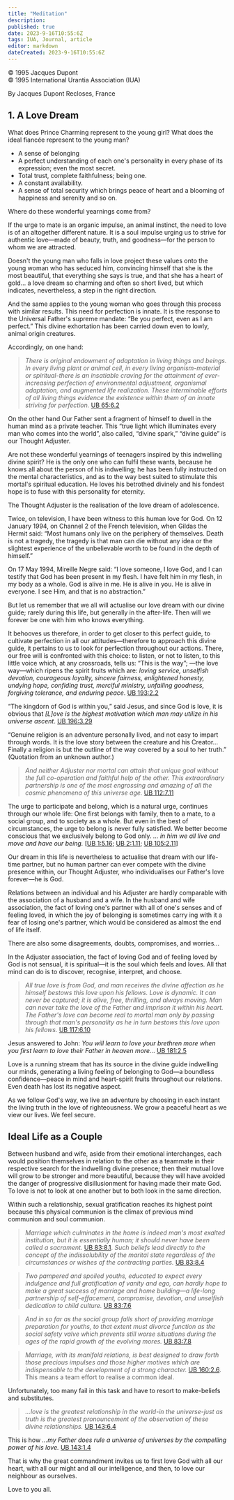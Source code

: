 ```yaml
---
title: "Meditation"
description: 
published: true
date: 2023-9-16T10:55:6Z
tags: IUA, Journal, article
editor: markdown
dateCreated: 2023-9-16T10:55:6Z
---
```


<p class="v-card v-sheet theme--light grey lighten-3 px-2">© 1995 Jacques Dupont<br>© 1995 International Urantia Association (IUA)</p>

By Jacques Dupont
Recloses, France

## 1. A Love Dream

What does Prince Charming represent to the young girl? What does the ideal fiancée represent to the young man?

* A sense of belonging
* A perfect understanding of each one's personality in every phase of its expression; even the most secret.
* Total trust, complete faithfulness; being one.
* A constant availability.
* A sense of total security which brings peace of heart and a blooming of happiness and serenity and so on.

Where do these wonderful yearnings come from?

If the urge to mate is an organic impulse, an animal instinct, the need to love is of an altogether different nature. It is a soul impulse urging us to strive for authentic love—made of beauty, truth, and goodness—for the person to whom we are attracted.

Doesn't the young man who falls in love project these values onto the young woman who has seduced him, convincing himself that she is the most beautiful, that everything she says is true, and that she has a heart of gold... a love dream so charming and often so short lived, but which indicates, nevertheless, a step in the right direction.

And the same applies to the young woman who goes through this process with similar results. This need for perfection is innate. It is the response to the Universal Father's supreme mandate: “Be you perfect, even as I am perfect.” This divine exhortation has been carried down even to lowly, animal origin creatures.

Accordingly, on one hand:

> _There is original endowment of adaptation in living things and beings. In every living plant or animal cell, in every living organism-material or spiritual-there is an insatiable craving for the attainment of ever-increasing perfection of environmental adjustment, organismal adaptation, and augmented life realization. These interminable efforts of all living things evidence the existence within them of an innate striving for perfection._ [UB 65:6.2](/en/The_Urantia_Book/65#p6_2)

On the other hand Our Father sent a fragment of himself to dwell in the human mind as a private teacher. This “true light which illuminates every man who comes into the world”, also called, “divine spark,” “divine guide” is our Thought Adjuster.

Are not these wonderful yearnings of teenagers inspired by this indwelling divine spirit? He is the only one who can fulfil these wants, because he knows all about the person of his indwelling; he has been fully instructed on the mental characteristics, and as to the way best suited to stimulate this mortal's spiritual education. He loves his betrothed divinely and his fondest hope is to fuse with this personality for eternity.

The Thought Adjuster is the realisation of the love dream of adolescence.

Twice, on television, I have been witness to this human love for God. On 12 January 1994, on Channel 2 of the French television, when Gildas the Hermit said: “Most humans only live on the periphery of themselves. Death is not a tragedy, the tragedy is that man can die without any idea or the slightest experience of the unbelievable worth to be found in the depth of himself.”

On 17 May 1994, Mireille Negre said: “I love someone, I love God, and I can testify that God has been present in my flesh. I have felt him in my flesh, in my body as a whole. God is alive in me. He is alive in you. He is alive in everyone. I see Him, and that is no abstraction.”

But let us remember that we all will actualise our love dream with our divine guide; rarely during this life, but generally in the after-life. Then will we forever be one with him who knows everything.

It behooves us therefore, in order to get closer to this perfect guide, to cultivate perfection in all our attitudes—therefore to approach this divine guide, it pertains to us to look for perfection throughout our actions. There, our free will is confronted with this choice: to listen, or not to listen, to this little voice which, at any crossroads, tells us: “This is the way”; —the love way—which ripens the spirit fruits which are: _loving service, unselfish devotion, courageous loyalty, sincere fairness, enlightened honesty, undying hope, confiding trust, merciful ministry, unfailing goodness, forgiving tolerance, and enduring peace_. [UB 193:2.2](/en/The_Urantia_Book/193#p2_2)

“The kingdorn of God is within you,” said Jesus, and since God is love, it is obvious that _[L]ove is the highest motivation which man may utilize in his universe ascent_. [UB 196:3.29](/en/The_Urantia_Book/196#p3_29)

“Genuine religion is an adventure personally lived, and not easy to impart through words. It is the love story between the creature and his Creator... Finally a religion is but the outline of the way covered by a soul to her truth.” (Quotation from an unknown author.)

> _And neither Adjuster nor mortal can attain that unique goal without the full co-operation and faithful help of the other. This extraordinary partnership is one of the most engrossing and amazing of all the cosmic phenomena of this universe age._ [UB 112:7.11](/en/The_Urantia_Book/112#p7_11)

The urge to participate and belong, which is a natural urge, continues through our whole life: One first belongs with family, then to a mate, to a social group, and to society as a whole. But even in the best of circumstances, the urge to belong is never fully satisfied. We better become conscious that we exclusively belong to God only. _... in him we all live and move and have our being._ [[UB 1:5.16](/en/The_Urantia_Book/1#p5_16); [UB 2:1.11](/en/The_Urantia_Book/2#p1_11); [UB 105:2.11](/en/The_Urantia_Book/105#p2_11)]

Our dream in this life is nevertheless to actualise that dream with our life-time partner, but no human partner can ever compete with the divine presence within, our Thought Adjuster, who individualises our Father's love forever—he is God.

Relations between an individual and his Adjuster are hardly comparable with the association of a husband and a wife. In the husband and wife association, the fact of loving one's partner with all of one's senses and of feeling loved, in which the joy of belonging is sometimes carry ing with it a fear of losing one's partner, which would be considered as almost the end of life itself.

There are also some disagreements, doubts, compromises, and worries...

In the Adjuster association, the fact of loving God and of feeling loved by God is not sensual, it is spiritual—it is the soul which feels and loves. All that mind can do is to discover, recognise, interpret, and choose.

> _All true love is from God, and man receives the divine affection as he himself bestows this love upon his fellows. Love is dynamic. It can never be captured; it is alive, free, thrilling, and always moving. Man can never take the love of the Father and imprison it within his heart. The Father's love can become real to mortal man only by passing through that man's personality as he in turn bestows this love upon his fellows._ [UB 117:6.10](/en/The_Urantia_Book/117#p6_10)

Jesus answered to John: _You will learn to love your brethren more when you first learn to love their Father in heaven more.._. [UB 181:2.5](/en/The_Urantia_Book/181#p2_5)

Love is a running stream that has its source in the divine guide indwelling our minds, generating a living feeling of belonging to God—a boundless confidence—peace in mind and heart-spirit fruits throughout our relations. Even death has lost its negative aspect.

As we follow God's way, we live an adventure by choosing in each instant the living truth in the love of righteousness. We grow a peaceful heart as we view our lives. We feel secure.

## Ideal Life as a Couple

Between husband and wife, aside from their emotional interchanges, each would position themselves in relation to the other as a teammate in their respective search for the indwelling divine presence; then their mutual love will grow to be stronger and more beautiful, because they will have avoided the danger of progressive disillusionment for having made their mate God. To love is not to look at one another but to both look in the same direction.

Within such a relationship, sexual gratification reaches its highest point because this physical communion is the climax of previous mind communion and soul communion.

> _Marriage which culminates in the home is indeed man's most exalted institution, but it is essentially human; it should never have been called a sacrament._ [UB 83:8.1](/en/The_Urantia_Book/83#p8_1). _Such beliefs lead directly to the concept of the indissolubility of the marital state regardless of the circumstances or wishes of the contracting parties._ [UB 83:8.4](/en/The_Urantia_Book/83#p8_4)

> _Two pampered and spoiled youths, educated to expect every indulgence and full gratification of vanity and ego, can hardly hope to make a great success of marriage and home building—a life-long partnership of self-effacement, compromise, devotion, and unselfish dedication to child culture._ [UB 83:7.6](/en/The_Urantia_Book/83#p7_6)

> _And in so far as the social group falls short of providing marriage preparation for youths, to that extent must divorce function as the social safety valve which prevents still worse situations during the ages of the rapid growth of the evolving mores._ [UB 83:7.8](/en/The_Urantia_Book/83#p7_8)

> _Marriage, with its manifold relations, is best designed to draw forth those precious impulses and those higher motives which are indispensable to the development of a strong character._ [UB 160:2.6](/en/The_Urantia_Book/160#p2_6). This means a team effort to realise a common ideal.

Unfortunately, too many fail in this task and have to resort to make-beliefs and substitutes.

> _...love is the greatest relationship in the world-in the universe-just as truth is the greatest pronouncement of the observation of these divine relationships._ [UB 143:6.4](/en/The_Urantia_Book/143#p6_4)

This is how _...my Father does rule a universe of universes by the compelling power of his love._ [UB 143:1.4](/en/The_Urantia_Book/143#p1_4)

That is why the great commandment invites us to first love God with all our heart, with all our might and all our intelligence, and then, to love our neighbour as ourselves.

Love to you all.

